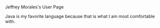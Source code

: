 Jeffrey Morales's User Page

Java is my favorite language because that is what I am most comfortable with. 
